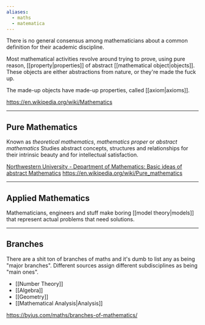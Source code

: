 ```yaml
---
aliases:
  - maths
  - matematica
---
```

There is no general consensus among mathematicians about a common definition for their academic discipline.

Most mathematical activities revolve around trying to prove, using pure reason, [[property|properties]] of abstract [[mathematical object|objects]].
These objects are either abstractions from nature, or they're made the fuck up.

The made-up objects have made-up properties, called [[axiom|axioms]].

https://en.wikipedia.org/wiki/Mathematics

---

## Pure Mathematics

Known as _theoretical mathematics_, _mathematics proper_ or _abstract mathematics_
Studies abstract concepts, structures and relationships for their intrinsic beauty and for intellectual satisfaction.

[Northwestern University - Department of Mathematics: Basic ideas of abstract Mathematics](https://www.google.com/url?sa=t&source=web&rct=j&opi=89978449&url=http://math.northwestern.edu/~clark/285/handouts/abs-math.pdf&ved=2ahUKEwjX7Jn7p9qFAxUv7LsIHYk6DaEQFnoECA4QAw&usg=AOvVaw1fBtqzAq27UDbpZqrWJOHv)
https://en.wikipedia.org/wiki/Pure_mathematics

---

## Applied Mathematics

Mathematicians, engineers and stuff make boring [[model theory|models]] that represent actual problems that need solutions.

---

## Branches

There are a shit ton of branches of maths and it's dumb to list any as being "major branches".
Different sources assign different subdisciplines as being "main ones".

- [[Number Theory]]
- [[Algebra]]
- [[Geometry]]
- [[Mathematical Analysis|Analysis]]

https://byjus.com/maths/branches-of-mathematics/